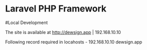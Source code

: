 # Laravel PHP Framework

#Local Development

The site is available at http://dewsign.app | 192.168.10.10

Following record required in locahosts - 192.168.10.10 dewsign.app
